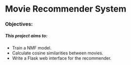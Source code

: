 # Movie Recommender System

### Objectives:
##### This project aims to:
* Train a NMF model.
*  Calculate cosine similarities between movies.
* Write a Flask web interface for the recommender.
